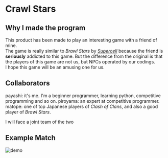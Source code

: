 # Crawl Stars
## Why I made the program
This product has been made to play an interesting game with a friend of mine.<br>
The game is really similar to *Brawl Stars* by [*Supercell*](https://supercell.com/en/) because the friend is **seriously** addicted to this game.
But the difference from the original is that the players of this game are not us, but NPCs operated by our codings.<br>
I hope this game will be an amusing one for us.<br>
## Collaborators
payashi:  it's me. I'm a beginner programmer, learning python, competitive programming and so on.
piroyama: an expert at competitive programmer.
matope:   one of top Japanese players of *Clash of Clans*, and also a good player of *Brawl Stars*.

I will face a joint team of the two
## Example Match
![demo](https://github.com/payashi/crawl_stars/blob/master/outputs/crawl_stars.gif)

